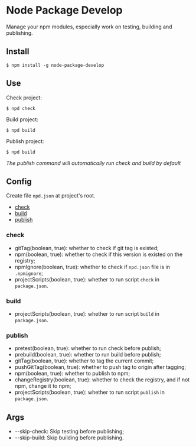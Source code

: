 # Node Package Develop

Manage your npm modules, especially work on testing, building and publishing.

## Install

```shell
$ npm install -g node-package-develop
```

## Use

Check project:
```shell
$ npd check
```

Build project:
```shell
$ npd build
```

Publish project:
```shell
$ npd build
```

*The publish command will automatically run check and build by default*

## Config

Create file `npd.json` at project's root.

- [check](#check)
- [build](#build)
- [publish](#publish)

### check

- gitTag(boolean, true): whether to check if git tag is existed;  
- npm(boolean, true): whether to check if this version is existed on the registry;
- npmIgnore(boolean, true): whether to check if `npd.json` file is in `.npmignore`;
- projectScripts(boolean, true): whether to run script `check` in `package.json`.

### build

- projectScripts(boolean, true): whether to run script `build` in `package.json`.

### publish

- pretest(boolean, true): whether to run check before publish;
- prebuild(boolean, true): whether to run build before publish;
- gitTag(boolean, true): whether to tag the current commit;
- pushGitTag(boolean, true): whether to push tag to origin after tagging;
- npm(boolean, true): whether to publish to npm;
- changeRegistry(boolean, true): whether to check the registry, and if not npm, change it to npm;
- projectScripts(boolean, true): whether to run script `publish` in `package.json`.

## Args

- --skip-check: Skip testing before publishing;
- --skip-build: Skip building before publishing.
